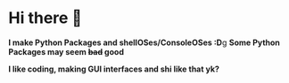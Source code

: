 # Hi there 👋

**I make Python Packages and shellOSes/ConsoleOSes :D**[g](https://github.com/server2200/server2200/blob/main/fading.gif)
**Some Python Packages may seem ~~bad~~ good**

**I like coding, making GUI interfaces and shi like that yk?**
